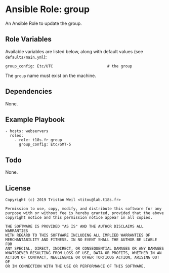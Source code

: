 # Ansible Role: group

An Ansible Role to update the group.

## Role Variables

Available variables are listed below, along with default values (see `defaults/main.yml`):

    group_config: Etc/UTC                        # the group

The `group` name must exist on the machine.

## Dependencies

None.

## Example Playbook

    - hosts: webservers
      roles:
        - role: t18s.fr_group
          group_config: Etc/GMT-5

## Todo

None.

## License

```
Copyright (c) 2019 Tristan Weil <titou@lab.t18s.fr>

Permission to use, copy, modify, and distribute this software for any
purpose with or without fee is hereby granted, provided that the above
copyright notice and this permission notice appear in all copies.

THE SOFTWARE IS PROVIDED "AS IS" AND THE AUTHOR DISCLAIMS ALL WARRANTIES
WITH REGARD TO THIS SOFTWARE INCLUDING ALL IMPLIED WARRANTIES OF
MERCHANTABILITY AND FITNESS. IN NO EVENT SHALL THE AUTHOR BE LIABLE FOR
ANY SPECIAL, DIRECT, INDIRECT, OR CONSEQUENTIAL DAMAGES OR ANY DAMAGES
WHATSOEVER RESULTING FROM LOSS OF USE, DATA OR PROFITS, WHETHER IN AN
ACTION OF CONTRACT, NEGLIGENCE OR OTHER TORTIOUS ACTION, ARISING OUT OF
OR IN CONNECTION WITH THE USE OR PERFORMANCE OF THIS SOFTWARE.
```
